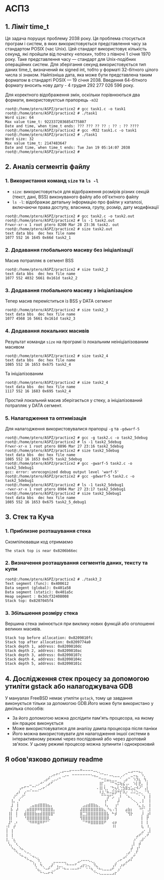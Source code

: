 # АСПЗ 
## 1. Ліміт time_t
Ця задача порушує проблему 2038 року. Ця проблема стосується програм і систем, в яких використовується представлення часу за стандартом POSIX (час Unix). Цей стандарт використовує кількість секунд, які пройшли від початку «епохи», тобто з півночі 1 січня 1970 року. Таке представлення часу — стандарт для Unix-подібних операційних систем. Для зберігання секунд використовується тип даних time_t, визначений як signed int, тобто у форматі 32-бітного цілого числа зі знаком. Найпізніша дата, яка може бути представлена таким форматом в стандарті POSIX — 19 січня 2038. Введення 64-бітного формату вносить нову дату - 4 грудня 292 277 026 596 року.

Для коректного відображення змін, оскільки порівнюються два формати, використовуєтсья прапорець `-m32`
```
root@:/home/ptero/ASPZ/practice2 # gcc task1.c -o task1
root@:/home/ptero/ASPZ/practice2 # ./task1
Word size: 64
Max value time_t: 9223372036854775807
Date and time, when time_t ends: ??? ??? ?? ?? : ?? : ?? ????
root@:/home/ptero/ASPZ/practice2 # gcc -M32 task1.c -o task1
root@:/home/ptero/ASPZ/practice2 # ./task1
Word size: 32
Max value time_t: 2147483647
Date and time, when time_t ends: Tue Jan 19 05:14:07 2038
root@:/home/ptero/ASPZ/practice2 #
```
## 2. Аналіз сегментів файлу
### 1. Використання команд `size` та `ls -l`
- `size`: використовується для відображення розмірів різних секцій (текст, дані, BSS) виконуваного файлу або об'єктного файлу
- `ls -l`: відображає детальну інформацію про файли у каталозі, включаючи права доступу, власника, групу, розмір, дату модифікації 
```
root@:/home/ptero/ASPZ/practice2 # gcc task2.c -o task2.out
root@:/home/ptero/ASPZ/practice2 # ls -1 task2.out
Frwxr-xr-x 1 root ptero 8200 Mar 28 23:36 task2. out
root@:/home/ptero/ASPZ/practice2 # size task2.out
text data bbs  dec hex file name
1077 552 16 1645 0x66d task2_1
```

### 2. Додавання глобального масиву без ініціалізації
Масив потрапляє в сегмент BSS
```
root@:/home/ptero/ASPZ/practice2 # size task2_2
text data bbs  dec hex file name
1077 552 4032 5661 0x161d task2_2
```
### 3. Додавання глобального масиву з ініціалізацією
Тепер масив переміститься із BSS у DATA сегмент
```
root@:/home/ptero/ASPZ/practice2 # size task2_3
text data bbs  dec hex file name
1077 4568 16 5661 0x161d task2_3
```
### 4. Додавання локальних масивів
Результат команди `size` на програмі із локальним неініціалізованим масивом
```
root@:/home/ptero/ASPZ/practice2 # size task2_4
text data bbs  dec hex file name
1085 552 16 1653 0x675 task2_4
```
Та ініціалізованим
```
root@:/home/ptero/ASPZ/practice2 # size task2_4
text data bbs  dec hex file name
1117 552 16 1683 0x695 task2_4
```
Простий локальний масив зберігається у стеку, а ініціалізований потрапляє у DATA сегмент.

### 5. Налагодження та оптимізація
Для налагодження використовувалися прапорці `-g` та `-gdwarf-5`
```
root@:/home/ptero/ASPZ/practice2 # gcc -g task2.c -o task2_5debug
root@:/home/ptero/ASPZ/practice2 # ls -1 task2_5debug
Frwxr-xr-x 1 root ptero 8896 Mar 27 23:16 task2_5debug
root@:/home/ptero/ASPZ/practice2 # size task2_5debug
text data bbs  dec hex file name
1085 552 16 1653 0x675 task2_5debug
root@:/home/ptero/ASPZ/practice2 # gcc -gwarf-5 task2.c -o task2_5debug1
gcc: error: unrecognized debug output level 'warf-5'
root@:/home/ptero/ASPZ/practice2 # gcc -gdwarf-5 task2.c -o task2_5debug1
root@:/home/ptero/ASPZ/practice2 # ls -1 task2_5debug1
-rwxr-xr-x 1 root ptero 8904 Mar 27 23:17 task2_5debug1
root@:/home/ptero/ASPZ/practice2 # size task2_5debug1
text data bbs  dec hex file name
1085 552 16 1653 0x675 task2_5_debug1
```
## 3. Стек та Куча
### 1. Приблизне розташування стека
Скомпілювавши код отримаємо
```
The stack top is near 0x8206b66ec
```
### 2.  Визначення розташування сегментів даних, тексту та купи
```
root@:/home/ptero/ASPZ/practice2 # ./task3_2
Text segment (func): 0x400612
Data segent (global): 0x401a58
Data segment (static): 0x401a5c
Heap segment : 0x3dcf32408008
Stack top: 0x8207045f4
```
### 3. Збільшення розміру стека
Вершина стека змінюється при виклику нових функцій або оголошенні великих масивів.
```
Stack top before allocation: 0x8209810fc
Stack top after allocation: 0x8209774a0
Stack depth 1, address: 0x8209810dc
Stack depth 2, address: 0x8209810ac
Stack depth 3, address: 0x82098107c
Stack depth 4, address: 0x82098104c
Stack depth 5, address: 0x82098101c
```
## 4. Дослідження стек процесу за допомогою утиліти gstack або налагоджувача GDB
У мануалах FreeBSD немає утиліти `gstack`, тому це завдання виконується тільки за допомогою GDB.Його може бути використано у декілька способів:
- За його допомогою можна дослідити пам'ять процесора, на якому він працює виконується
- Може використовуватися для аналізу дампа процесора після паніки
- Його можна використовувати для налагодження іншої системи в інтерактивному режимі через послідовний або через дротовий зв'язок.	У цьому режимі процесор можна зупинити і однокроковий 
## Я обов'язково допишу readme
```
⠀⠀⠀⠀⠀⠀⠀⠀⠀⠀⠀⠀⠀⠀⠀⠀⠀⠀⠀⠀⢀⣠⠤⠤⠖⠒⠒⠒⠛⠒⠒⠒⠒⠤⢄⡀⠀⠀⠀⠀⠀⠀⠀⠀⠀⠀⣀⣠⠤⠤⣄⡀⠀⠀⠀
⠀⠀⠀⠀⠀⠀⠀⠀⠀⠀⠀⠀⠀⠀⠀⠀⢀⡠⠖⠋⠁⢀⡠⠤⠀⠒⠒⠒⠒⠒⠒⠒⠢⢤⣀⠈⠉⠒⠂⠤⢄⣀⣀⢀⠔⠉⠀⣀⠤⣄⠀⠱⡀⠀⠀
⠀⠀⠀⠀⠀⠀⠀⠀⠀⠀⠀⠀⠀⠀⢀⡴⠋⢀⡠⠔⠉⠀⠀⠀⠀⠀⠀⠀⠀⠀⠀⠀⠀⠀⠀⠉⠒⣒⣤⣄⣀⣀⠀⠁⢀⡴⠉⠀⠱⡹⣆⠀⢳⡀⠀
⠀⠀⠀⠀⠀⠀⠀⠀⠀⣀⠀⢀⡠⠚⠁⢀⡴⠋⠀⠀⠀⠀⠀⠀⠀⠀⠀⠀⠀⠀⠀⠀⠀⠀⠀⢸⡏⡀⠀⠈⠉⠲⡭⢷⣮⢠⠄⠀⠱⡇⣟⡄⠀⡇⠀
⠀⠀⠀⠀⠀⢠⠖⠋⠉⢀⠉⠁⢀⡠⠖⠁⠀⠀⠀⠀⠀⠀⠀⠀⠀⠀⠀⠀⠀⠀⠀⠀⠀⠀⠠⢸⡇⢇⡀⠈⢓⢦⢇⢑⣳⣿⣲⣡⣔⠺⠜⠁⢠⡇⠀
⠀⠀⠀⠀⣠⠇⠀⡔⠉⠁⠉⠉⠁⠀⠀⠀⠀⠀⠀⠀⠀⠀⠀⠀⠀⠀⠀⠀⠀⠀⠀⠀⠀⠀⠀⠸⣸⡈⠷⠤⣭⡽⠛⡏⠽⡔⠀⠬⠬⣑⠤⡀⠈⠹⡀
⠀⠀⠀⡜⠁⢀⠜⠁⠀⠀⠀⠀⠀⠀⠀⠀⠀⠀⠀⠀⠀⠀⠀⠀⠀⠀⠀⠀⠀⠀⠀⠀⠀⠀⠀⠀⠉⠉⣹⠋⡡⠀⢀⠇⠀⠈⠦⡀⠀⠀⠁⠈⡆⠀⡇
⠀⠀⢸⡄⢀⠃⠀⠀⠀⠀⠀⠀⠀⠀⠀⠀⠀⠀⠀⠀⠀⠀⠀⠀⠀⠀⠀⠀⠀⠀⠀⠀⠀⠀⠀⠀⠀⢰⠃⠀⠀⠀⡼⠀⠀⠀⠀⠈⠢⡀⢀⢸⠀⠀⡇
⠀⠀⣸⠀⢸⠀⠀⠀⠀⢀⣤⣶⣾⣿⣿⣷⣦⡄⠀⠀⠀⠀⠀⠀⠀⠀⠀⠀⠀⣠⣴⣾⣿⣷⣦⡀⠀⠸⡄⠀⠀⢰⠃⠀⠀⠀⠀⠀⠀⠘⣄⢰⡀⠀⡇
⠀⠀⡧⠀⡼⠀⠀⢀⣶⣿⣿⡿⠿⢿⣿⣿⣿⣿⡄⠀⠀⠀⠀⠀⠀⠀⠀⠀⣼⣿⣿⣿⣿⣿⣿⣿⣷⣄⠘⢦⠠⢹⠀⠀⠀⣴⣷⡆⠀⠀⠘⢋⠁⢀⡇
⠀⢸⡇⠀⡇⠀⠀⣾⣿⣿⣿⣷⣶⣾⣿⣿⣿⣿⠃⠀⠀⠀⠀⠀⠀⠀⠀⠀⣿⣉⣹⣿⣿⣿⣿⣿⣿⣿⣧⠀⠓⡾⠀⠀⠀⠈⢻⡗⠀⠀⠀⡸⠀⣰⠇
⠀⢸⡇⠀⠁⠀⠀⠘⣿⣿⣿⣿⣿⣿⣿⣿⣇⠀⠀⠀⠀⠀⠀⠀⠀⠀⠀⠀⢻⣿⣿⣿⣿⣿⣿⣿⣿⣿⡿⠀⠀⠀⠀⠀⠀⠀⠀⠀⠀⠀⠀⡇⠀⡟⠀
⠀⣸⠃⢀⠆⠀⠀⠀⠈⠻⠿⠿⣿⠿⠟⠋⠁⠀⠀⠀⠀⠀⠀⠀⠀⠀⠀⠀⠀⠉⠛⠿⣿⣿⣿⣿⣿⠟⠀⠀⢴⡶⠀⠀⠀⠀⠀⠀⠀⠀⠀⡇⠀⡇⠀
⢐⠇⠀⡞⠀⠀⠀⠀⠀⠀⠀⠀⠀⠀⠀⠀⠀⠀⠀⠀⠀⠀⠀⠀⠀⠀⠀⠀⠀⠀⠀⠀⠀⠀⠀⠀⠀⠀⠀⠀⠸⠇⠀⠀⠀⠀⠀⠀⠀⠀⠀⢧⠀⠸⡀
⢸⠀⢸⠀⠀⠀⠀⠀⠀⠀⠀⠀⠀⠀⠀⠀⠀⠀⠀⠀⠀⠀⠀⠀⠀⠀⠀⠀⠀⠀⠀⠀⠀⠀⠀⠀⠀⠀⠀⠀⠀⠀⠀⠀⠀⠀⠀⠀⠀⠀⠀⣠⠂⢀⡇
⢸⠀⢸⠀⠀⠀⠀⠀⠀⠀⠀⠀⠀⠀⠀⠀⠀⠀⠀⠀⠀⠀⠀⠀⠀⠀⠀⠀⠀⠀⠀⠀⠀⠀⠀⠀⠀⠀⠀⠀⠀⠀⠀⠀⠀⠀⠀⠀⠀⣠⠞⠁⢀⠞⠀
⢸⡀⠈⣆⠀⠀⠀⠀⠀⠀⠀⠀⠀⠀⠀⠀⠀⠀⠀⠀⠀⠀⠀⠀⠀⠀⠀⠀⠀⠀⠀⠀⠀⠀⠀⠀⠀⠀⠀⠀⠀⠀⠀⠀⠀⠀⠀⠀⡰⠁⢀⡼⠁⠀⠀
⠀⢣⡀⠈⢆⠀⠀⠀⠀⠀⠀⠀⠀⠀⠀⠀⠀⠀⠀⠀⠀⠀⠀⠀⠀⠀⠀⠀⠀⠀⠀⠀⠀⠀⠀⠀⠀⠀⠀⠀⠀⠀⠀⠀⠀⠀⠀⢀⡇⠀⡾⠀⠀⠀⠀
⠀⠀⠱⣄⠀⠱⣄⠀⠀⠀⠀⠀⠀⠀⠀⠀⠀⠀⠀⠀⠀⠀⠀⠀⠀⠀⠀⠀⠀⠀⠀⠀⠀⠀⠀⠀⠀⠀⠀⠀⠀⠀⠀⠀⠀⠀⠀⡼⠀⢰⠃⠀⠀⠀⠀
⠀⠀⠀⠈⠣⣀⠀⠑⠤⡀⠀⠀⠀⠀⠀⠀⠀⠀⠀⠀⠀⠀⠀⠀⠀⠀⠀⠀⠀⠀⠀⠀⠀⠀⠀⠀⠀⠀⠀⠀⠀⠀⠀⠀⠀⢀⡴⠁⢀⠏⠀⠀⠀⠀⠀
⠀⠀⠀⠀⠀⠈⠓⢤⡀⠈⠲⢄⡀⠀⠀⠀⠀⠀⠀⠀⠀⠀⠀⠀⠀⠀⠀⠀⠀⠀⠀⠀⠀⠀⠀⠀⠀⠀⠀⠀⠀⠀⠀⠀⣠⠎⠀⣠⠋⠀⠀⠀⠀⠀⠀
⠀⠀⠀⠀⠀⠀⠀⠀⠉⠲⢄⠀⠹⡀⠀⠀⠀⠀⣀⣀⣀⣀⣀⠀⠀⠀⠀⣠⠔⠒⠒⠢⢄⡀⠀⠀⠀⠀⠀⠀⠀⢀⠔⠋⠀⣠⠞⠃⠀⠀⠀⠀⠀⠀⠀
⠀⠀⠀⠀⠀⠀⠀⠀⠀⠀⠈⢇⠀⠳⡀⠀⢀⡼⠁⢠⣀⡀⠈⠓⠒⠒⠋⠀⣠⡖⡢⢄⠀⠹⣄⠀⠀⠀⠀⠀⢠⠏⠀⡰⠞⠁⠀⠀⠀⠀⠀⠀⠀⠀⠀
⠀⠀⠀⠀⠀⠀⠀⠀⠀⠀⠀⠈⢦⡀⠈⠒⠋⢀⡠⠚⠁⠈⠓⠒⠐⠒⠒⠋⠁⠀⠈⠈⠳⣀⠈⠓⠢⠤⠤⠴⠋⠀⡰⠁⠀⠀⠀⠀⠀⠀⠀⠀⠀⠀⠀
⠀⠀⠀⠀⠀⠀⠀⠀⠀⠀⠀⠀⠀⠉⠑⠒⠋⠙⠀⠀⠀⠀⠀⠀⠀⠀⠀⠀⠀⠀⠀⠀⠀⠈⠑⠢⠤⠤⠤⠤⠴⠏⠀⠀⠀⠀⠀⠀⠀⠀⠀⠀⠀⠀⠀
```

